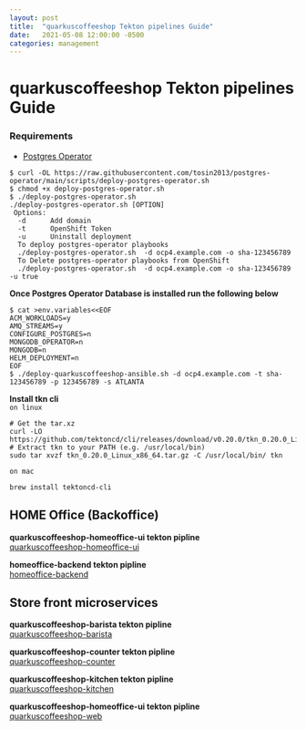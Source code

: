 ```yaml
---
layout: post
title:  "quarkuscoffeeshop Tekton pipelines Guide"
date:   2021-05-08 12:00:00 -0500
categories: management
---
```


# quarkuscoffeeshop Tekton pipelines Guide

### Requirements 
* [Postgres Operator](https://github.com/quarkuscoffeeshop/quarkuscoffeeshop-helm/wiki#install-postgres-operator)
```
$ curl -OL https://raw.githubusercontent.com/tosin2013/postgres-operator/main/scripts/deploy-postgres-operator.sh
$ chmod +x deploy-postgres-operator.sh
$ ./deploy-postgres-operator.sh 
./deploy-postgres-operator.sh [OPTION]
 Options:
  -d      Add domain 
  -t      OpenShift Token
  -u      Uninstall deployment
  To deploy postgres-operator playbooks
  ./deploy-postgres-operator.sh  -d ocp4.example.com -o sha-123456789 
  To Delete postgres-operator playbooks from OpenShift
  ./deploy-postgres-operator.sh  -d ocp4.example.com -o sha-123456789 -u true
```

**Once Postgres Operator Database is installed run the following below**
```
$ cat >env.variables<<EOF
ACM_WORKLOADS=y
AMQ_STREAMS=y
CONFIGURE_POSTGRES=n
MONGODB_OPERATOR=n
MONGODB=n
HELM_DEPLOYMENT=n
EOF
$ ./deploy-quarkuscoffeeshop-ansible.sh -d ocp4.example.com -t sha-123456789 -p 123456789 -s ATLANTA
```

**Install tkn cli**  
`on linux`
```
# Get the tar.xz
curl -LO https://github.com/tektoncd/cli/releases/download/v0.20.0/tkn_0.20.0_Linux_x86_64.tar.gz
# Extract tkn to your PATH (e.g. /usr/local/bin)
sudo tar xvzf tkn_0.20.0_Linux_x86_64.tar.gz -C /usr/local/bin/ tkn
```

`on mac`
```
brew install tektoncd-cli
```


## HOME Office (Backoffice)
**quarkuscoffeeshop-homeoffice-ui tekton pipline**  
[quarkuscoffeeshop-homeoffice-ui](https://github.com/quarkuscoffeeshop/tekton-pipelines/blob/master/quarkuscoffeeshop-homeoffice-ui/README.md)

**homeoffice-backend tekton pipline**  
[homeoffice-backend](https://github.com/quarkuscoffeeshop/tekton-pipelines/blob/master/homeoffice-backend/README.md)

## Store front microservices  

**quarkuscoffeeshop-barista tekton pipline**  
[quarkuscoffeeshop-barista](https://github.com/quarkuscoffeeshop/tekton-pipelines/blob/master/quarkuscoffeeshop-barista/README.md)

**quarkuscoffeeshop-counter tekton pipline**  
[quarkuscoffeeshop-counter](https://github.com/quarkuscoffeeshop/tekton-pipelines/blob/master/quarkuscoffeeshop-counter/README.md)

**quarkuscoffeeshop-kitchen tekton pipline**  
[quarkuscoffeeshop-kitchen](https://github.com/quarkuscoffeeshop/tekton-pipelines/blob/master/quarkuscoffeeshop-kitchen/README.md)

**quarkuscoffeeshop-homeoffice-ui tekton pipline**   
[quarkuscoffeeshop-web](https://github.com/quarkuscoffeeshop/tekton-pipelines/blob/master/quarkuscoffeeshop-web/README.md)




